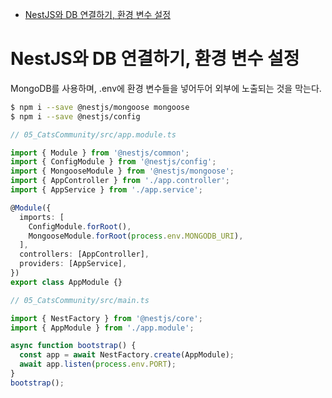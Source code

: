 <!-- TOC -->

- [NestJS와 DB 연결하기, 환경 변수 설정](#nestjs%EC%99%80-db-%EC%97%B0%EA%B2%B0%ED%95%98%EA%B8%B0-%ED%99%98%EA%B2%BD-%EB%B3%80%EC%88%98-%EC%84%A4%EC%A0%95)

<!-- /TOC -->

# NestJS와 DB 연결하기, 환경 변수 설정
MongoDB를 사용하며, .env에 환경 변수들을 넣어두어 외부에 노출되는 것을 막는다.

``` bash
$ npm i --save @nestjs/mongoose mongoose
$ npm i --save @nestjs/config
```

``` typescript
// 05_CatsCommunity/src/app.module.ts

import { Module } from '@nestjs/common';
import { ConfigModule } from '@nestjs/config';
import { MongooseModule } from '@nestjs/mongoose';
import { AppController } from './app.controller';
import { AppService } from './app.service';

@Module({
  imports: [
    ConfigModule.forRoot(),
    MongooseModule.forRoot(process.env.MONGODB_URI),
  ],
  controllers: [AppController],
  providers: [AppService],
})
export class AppModule {}
```

``` typescript
// 05_CatsCommunity/src/main.ts

import { NestFactory } from '@nestjs/core';
import { AppModule } from './app.module';

async function bootstrap() {
  const app = await NestFactory.create(AppModule);
  await app.listen(process.env.PORT);
}
bootstrap();
```